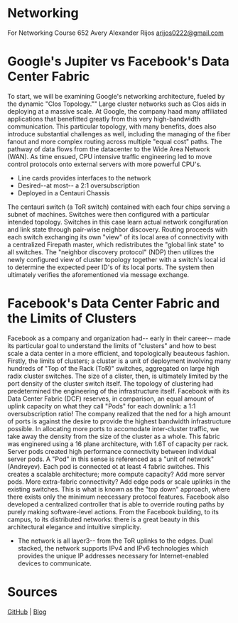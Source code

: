 # Networking
For Networking Course 652
Avery Alexander Rijos
arijos0222@gmail.com

# Google's Jupiter vs Facebook's Data Center Fabric



To start, we will be examining Google's networking architecture, fueled by the dynamic "Clos Topology."" Large cluster networks such as Clos aids in deploying at a massive scale. At Google, the company haad many affiliated applications that benefitted greatly from this very high-bandwidth communication. This particular topology, with many benefits, does also introduce substantial challenges as well, including the managing of the fiber fanout and more complex routing across multiple "equal cost" paths. The pathway of data flows from the datacenter to the Wide Area Network (WAN). As time ensued, CPU intensive traffic engineering led to move control protocols onto external servers with more powerful CPU's.

  - Line cards provides interfaces to the network
  - Desired--at most-- a 2:1 oversubscription
  - Deployed in a Centauri Chassis

The centauri switch (a ToR switch) contained with each four chips serving a subnet of machines. Switches were then configured with a particular intended topology. Switches in this case learn actual network congifuration and link state through pair-wise neighbor discovery. Routing proceeds with each switch exchanging its own "view" of its local area of connectivity with a centralized Firepath master, which redistributes the "global link state" to all switches. The "neighbor discovery protocol" (NDP) then utilizes the newly configured view of cluster topology together with a switch's local id to determine the expected peer ID's of its local ports. The system then ultimately verifies the aforementioned via message exchange.

# Facebook's Data Center Fabric and the Limits of Clusters
Facebook as a company and organization had-- early in their career-- made its particular goal to understand the limits of "clusters" and how to best scale a data center in a more efficient, and topologically beauteous fashion. Firstly, the limits of clusters; a cluster is a unit of deployment involving many hundreds of "Top of the Rack (ToR)" switches, aggregated on large high radix cluster switches. The size of a clister, then, is ultimately limited by the port density of the cluster switch itself. The topology of clustering had predetermined the engineering of the infrastructure itself. Facebook with its Data Center Fabric (DCF) reserves, in comparison, an equal amount of uplink capacity on what they call "Pods" for each downlink: a 1:1 oversubscription ratio! The company realized that the ned for a high amount of ports is against the desire to provide the highest bandwidth infrastructure possible. In allocating more ports to accomodate inter-cluster traffic, we take away the density from the size of the cluster as a whole. This fabric was enginered using a 16 plane architecture, with 1.6T of capacity per rack. Server pods created high performance connectivity between individual server pods. A "Pod" in this sense is referenced as a "unit of network" (Andreyev). Each pod is connected ot at least 4 fabric switches. This creates a scalable architecture; more compute capacity? Add more server pods. More extra-fabric connectivity? Add edge pods or scale uplinks in the existing switches. This is what is known as the "top down" approach, where there exists only the minimum neecessary protocol features. Facebook also developed a centralized controller that is able to override routing paths by purely making software-level actions. From the Facebook building, to its campus, to its distributed networks: there is a great beauty in this architectural elegance and intuitive simplicity. 

- The network is all layer3-- from the ToR uplinks to the edges. Dual stacked, the network supports IPv4 and IPv6 technologies which provides the unique IP addresses necessary for Internet-enabled devices to communicate.

# Sources

[GitHub](http://github.com)
|
[Blog](https://polymathictendencies.blogspot.com/2020/06/polymathic-tendencies-blog-for-all.html)




